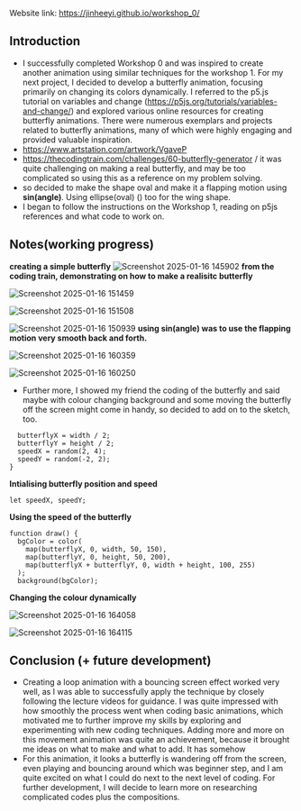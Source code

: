 Website link: https://jinheeyi.github.io/workshop_0/

## Introduction

- I successfully completed Workshop 0 and was inspired to create another animation using similar techniques for the workshop 1. For my next project, I decided to develop a butterfly animation, focusing primarily on changing its colors dynamically. I referred to the p5.js tutorial on variables and change (https://p5js.org/tutorials/variables-and-change/) and explored various online resources for creating butterfly animations. There were numerous exemplars and projects related to butterfly animations, many of which were highly engaging and provided valuable inspiration.
- https://www.artstation.com/artwork/VgaveP
- https://thecodingtrain.com/challenges/60-butterfly-generator / it was quite challenging on making a real butterfly, and may be too complicated so using this as a reference on my problem solving.
- so decided to make the shape oval and make it a flapping motion using **sin(angle)**. Using ellipse(oval) () too for the wing shape. 
- I began to follow the instructions on the Workshop 1, reading on p5js references and what code to work on.


## Notes(working progress)
**creating a simple butterfly**
![Screenshot 2025-01-16 145902](https://github.com/user-attachments/assets/ecc8e3d3-ebd6-4c21-bfbd-07839642836a)
**from the coding train, demonstrating on how to make a realisitc butterfly**

![Screenshot 2025-01-16 151459](https://github.com/user-attachments/assets/5e9bd9c0-b0d8-4cf9-8dca-0796b4a0c679)

![Screenshot 2025-01-16 151508](https://github.com/user-attachments/assets/d2d382ab-1d36-4201-b097-8fea534dcd44)

![Screenshot 2025-01-16 150939](https://github.com/user-attachments/assets/b257fd8e-1f2f-46c9-8500-91956219abc1)
**using sin(angle) was to use the flapping motion very smooth back and forth.**

![Screenshot 2025-01-16 160359](https://github.com/user-attachments/assets/d6a0605a-9dd0-4958-9ada-c85b01dd6343)

![Screenshot 2025-01-16 160250](https://github.com/user-attachments/assets/3adcbb97-3d10-4589-9576-434a691f2e34)

- Further more, I showed my friend the coding of the butterfly and said maybe with colour changing background and some moving the butterfly off the screen might come in handy, so decided to add on to the sketch, too.
  
```
  butterflyX = width / 2;
  butterflyY = height / 2;
  speedX = random(2, 4);
  speedY = random(-2, 2);
}
```
**Intialising butterfly position and speed**
```
let speedX, speedY;
```
**Using the speed of the butterfly**
```
function draw() {
  bgColor = color(
    map(butterflyX, 0, width, 50, 150), 
    map(butterflyY, 0, height, 50, 200),
    map(butterflyX + butterflyY, 0, width + height, 100, 255) 
  );
  background(bgColor);
```
**Changing the colour dynamically**

![Screenshot 2025-01-16 164058](https://github.com/user-attachments/assets/2d26659a-6ab3-4ba2-b8af-0662bba4431e)

![Screenshot 2025-01-16 164115](https://github.com/user-attachments/assets/7c3166fc-c83d-41a1-b175-8c2779ddca17)

## Conclusion (+ future development)

- Creating a loop animation with a bouncing screen effect worked very well, as I was able to successfully apply the technique by closely following the lecture videos for guidance. I was quite impressed with how smoothly the process went when coding basic animations, which motivated me to further improve my skills by exploring and experimenting with new coding techniques. Adding more and more on this movement animation was quite an achievement, because it brought me ideas on what to make and what to add. It has somehow 
- For this animation, it looks a butterfly is wandering off from the screen, even playing and bouncing around which was beginner step, and I am quite excited on what I could do next to the next level of coding. For further development, I will decide to learn more on researching complicated codes plus the compositions. 
